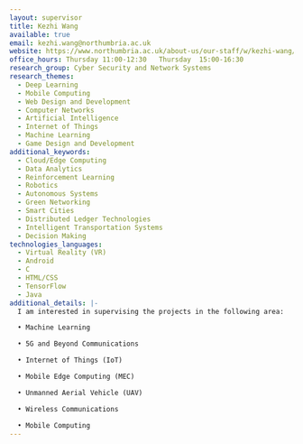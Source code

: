 ```yaml
---
layout: supervisor
title: Kezhi Wang
available: true
email: kezhi.wang@northumbria.ac.uk
website: https://www.northumbria.ac.uk/about-us/our-staff/w/kezhi-wang/
office_hours: Thursday 11:00-12:30   Thursday  15:00-16:30
research_group: Cyber Security and Network Systems
research_themes:
  - Deep Learning
  - Mobile Computing
  - Web Design and Development
  - Computer Networks
  - Artificial Intelligence
  - Internet of Things
  - Machine Learning
  - Game Design and Development
additional_keywords:
  - Cloud/Edge Computing
  - Data Analytics
  - Reinforcement Learning
  - Robotics
  - Autonomous Systems
  - Green Networking
  - Smart Cities
  - Distributed Ledger Technologies
  - Intelligent Transportation Systems
  - Decision Making
technologies_languages:
  - Virtual Reality (VR)
  - Android
  - C
  - HTML/CSS
  - TensorFlow
  - Java
additional_details: |-
  I am interested in supervising the projects in the following area:

  • Machine Learning

  • 5G and Beyond Communications

  • Internet of Things (IoT)

  • Mobile Edge Computing (MEC)

  • Unmanned Aerial Vehicle (UAV)

  • Wireless Communications 

  • Mobile Computing
---
```

